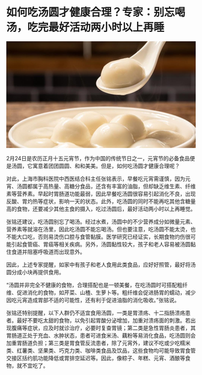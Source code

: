 # 如何吃汤圆才健康合理？专家：别忘喝汤，吃完最好活动两小时以上再睡

![466eee2ab6719c1d187b189cbb9c7641.jpg](https://raw.githubusercontent.com/qqhsx/qqnews_image/main/2024/02/24/如何吃汤圆才健康合理？专家：别忘喝汤，吃完最好活动两小时以上再睡/466eee2ab6719c1d187b189cbb9c7641.jpg)

2月24日是农历正月十五元宵节，作为中国的传统节日之一，元宵节的必备食品便是汤圆，它寓意着团团圆圆、和和美美。但是，如何吃汤圆才健康合理呢？

对此，上海市胸科医院中西医结合科主任张铭表示，早餐吃元宵需谨慎，因为元宵、汤圆都属于高热量、高糖分食品，还含有丰富的油脂，但却缺乏维生素、纤维素等营养素。早起时胃肠道功能最弱，因此早餐吃汤圆很容易引起消化不良，出现反酸、胃灼热等症状，影响一天的状态。此外，吃汤圆的同时不能再吃其他含糖量高的食物，还要减少其他主食的摄入，吃过汤圆后，最好活动两小时以上再睡觉。

张铭还建议，吃汤圆别忘了喝汤。经过水煮，汤圆中的不少营养成分如微量元素、营养素等就溶在汤里，因此吃汤圆不能忘喝汤。但也要注意，吃汤圆不能太烫，也不能大口吃，否则易烫伤口腔与食管黏膜。医学研究已经证实，长期食物灼伤很可能引起食管癌、胃癌等相关疾病。另外，汤圆黏性较大，孩子和老人容易被汤圆黏住食道并阻塞呼吸道而出现意外。

因此，上述专家提醒，如家中有孩子和老人食用此类食品，应好好照管，最好将汤圆分成小块再提供食用。

“汤圆并非完全不健康的食物，合理搭配也是一顿美餐，在吃汤圆时可搭配粗纤维、促进消化的食物，如芹菜、山楂、生萝卜等。粗纤维会促进肠胃的蠕动，减少因吃元宵造成胃部不适的可能性，还有利于促进油脂的消化吸收。”张铭说。

张铭还特别提醒，以下人群仍不适宜食用汤圆，一类是胃溃疡、十二指肠溃疡患者。最好不要吃太甜的食物，以免引起胃酸分泌增加，加重对溃疡面的刺激。若出现腹痛等症状，应及时就诊治疗，必要时复查胃镜；第二类是急性胃肠炎患者，其胃肠道正处于充血、水肿状态，患者可进食米汤、藕粉等易消化食品，吃汤圆则会加重胃肠道负担；第三类是胃食管反流患者，除了元宵外，建议不吃或少吃糯米类、红薯类、坚果类、巧克力类、咖啡类食品及饮品，这些食物均可能导致胃食管交接区括约肌功能降低或胃排空延迟等。因此，像粽子、年糕、元宵、酒酿等食物，就不宜吃了。

